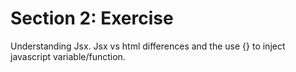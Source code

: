 # Section 2: Exercise

Understanding Jsx. Jsx vs html differences and the use {} to inject
javascript variable/function.
